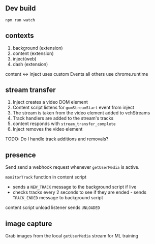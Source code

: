 

## Dev build
`npm run watch`

## contexts
1. background (extension)
2. content (extension)
3. inject(web)
4. dash (extension)

content <-> inject uses custom Events
all others use chrome.runtime

## stream transfer
1. Inject creates a video DOM element
2. Content script listens for `gumStreamStart` event from inject
3. The stream is taken from the video element added to vchStreams
4. Track handlers are added to the stream's tracks
5. content responds with `stream_transfer_complete`
6. Inject removes the video element

TODO: Do I handle track additions and removals?

## presence

Send send a webhook request whenever `getUserMedia` is active.

`monitorTrack` function in content script
* sends a `NEW_TRACK` message to the background script if live
* checks tracks every 2 seconds to see if they are ended - sends `TRACK_ENDED` message to background script

content script unload listener sends `UNLOADED`

## image capture

Grab images from the local `getUserMedia` stream for ML training
